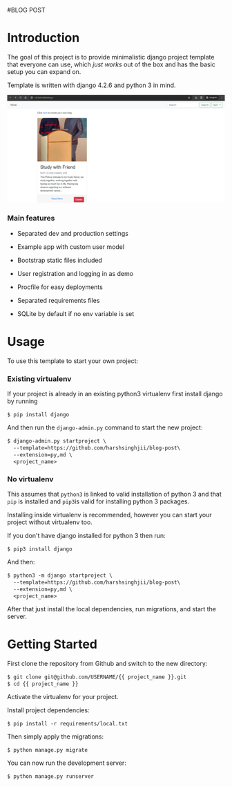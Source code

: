 #BLOG POST
# Introduction

The goal of this project is to provide minimalistic django project template that everyone can use, which _just works_ out of the box and has the basic setup you can expand on.

Template is written with django 4.2.6 and python 3 in mind.

![Default Home View](__screenshots/home.jpg)

### Main features

- Separated dev and production settings

- Example app with custom user model

- Bootstrap static files included

- User registration and logging in as demo

- Procfile for easy deployments

- Separated requirements files

- SQLite by default if no env variable is set

# Usage

To use this template to start your own project:

### Existing virtualenv

If your project is already in an existing python3 virtualenv first install django by running

    $ pip install django

And then run the `django-admin.py` command to start the new project:

    $ django-admin.py startproject \
      --template=https://github.com/harshsinghjii/blog-post\
      --extension=py,md \
      <project_name>


### No virtualenv

This assumes that `python3` is linked to valid installation of python 3 and that `pip` is installed and `pip3`is valid
for installing python 3 packages.

Installing inside virtualenv is recommended, however you can start your project without virtualenv too.

If you don't have django installed for python 3 then run:

    $ pip3 install django

And then:

    $ python3 -m django startproject \
      --template=https://github.com/harshsinghjii/blog-post\
      --extension=py,md \
      <project_name>



After that just install the local dependencies, run migrations, and start the server.

# Getting Started

First clone the repository from Github and switch to the new directory:

    $ git clone git@github.com/USERNAME/{{ project_name }}.git
    $ cd {{ project_name }}

Activate the virtualenv for your project.

Install project dependencies:

    $ pip install -r requirements/local.txt

Then simply apply the migrations:

    $ python manage.py migrate

You can now run the development server:

    $ python manage.py runserver
